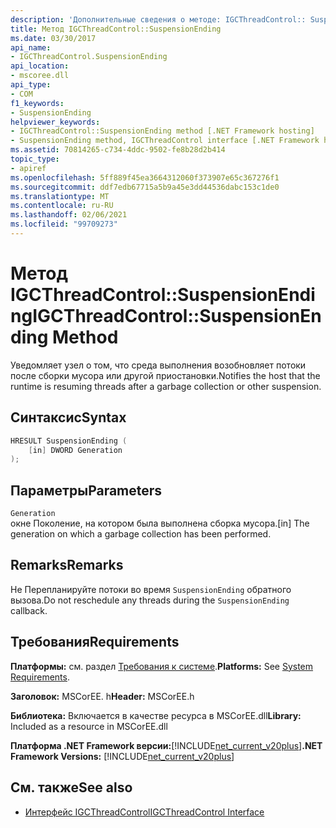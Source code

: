 ```yaml
---
description: 'Дополнительные сведения о методе: IGCThreadControl:: SuspensionEnding'
title: Метод IGCThreadControl::SuspensionEnding
ms.date: 03/30/2017
api_name:
- IGCThreadControl.SuspensionEnding
api_location:
- mscoree.dll
api_type:
- COM
f1_keywords:
- SuspensionEnding
helpviewer_keywords:
- IGCThreadControl::SuspensionEnding method [.NET Framework hosting]
- SuspensionEnding method, IGCThreadControl interface [.NET Framework hosting]
ms.assetid: 70814265-c734-4ddc-9502-fe8b28d2b414
topic_type:
- apiref
ms.openlocfilehash: 5ff889f45ea3664312060f373907e65c367276f1
ms.sourcegitcommit: ddf7edb67715a5b9a45e3dd44536dabc153c1de0
ms.translationtype: MT
ms.contentlocale: ru-RU
ms.lasthandoff: 02/06/2021
ms.locfileid: "99709273"
---
```

# <a name="igcthreadcontrolsuspensionending-method"></a><span data-ttu-id="99bec-103">Метод IGCThreadControl::SuspensionEnding</span><span class="sxs-lookup"><span data-stu-id="99bec-103">IGCThreadControl::SuspensionEnding Method</span></span>

<span data-ttu-id="99bec-104">Уведомляет узел о том, что среда выполнения возобновляет потоки после сборки мусора или другой приостановки.</span><span class="sxs-lookup"><span data-stu-id="99bec-104">Notifies the host that the runtime is resuming threads after a garbage collection or other suspension.</span></span>  
  
## <a name="syntax"></a><span data-ttu-id="99bec-105">Синтаксис</span><span class="sxs-lookup"><span data-stu-id="99bec-105">Syntax</span></span>  
  
```cpp  
HRESULT SuspensionEnding (  
    [in] DWORD Generation  
);  
```  
  
## <a name="parameters"></a><span data-ttu-id="99bec-106">Параметры</span><span class="sxs-lookup"><span data-stu-id="99bec-106">Parameters</span></span>  

 `Generation`  
 <span data-ttu-id="99bec-107">окне Поколение, на котором была выполнена сборка мусора.</span><span class="sxs-lookup"><span data-stu-id="99bec-107">[in] The generation on which a garbage collection has been performed.</span></span>  
  
## <a name="remarks"></a><span data-ttu-id="99bec-108">Remarks</span><span class="sxs-lookup"><span data-stu-id="99bec-108">Remarks</span></span>  

 <span data-ttu-id="99bec-109">Не Перепланируйте потоки во время `SuspensionEnding` обратного вызова.</span><span class="sxs-lookup"><span data-stu-id="99bec-109">Do not reschedule any threads during the `SuspensionEnding` callback.</span></span>  
  
## <a name="requirements"></a><span data-ttu-id="99bec-110">Требования</span><span class="sxs-lookup"><span data-stu-id="99bec-110">Requirements</span></span>  

 <span data-ttu-id="99bec-111">**Платформы:** см. раздел [Требования к системе](../../get-started/system-requirements.md).</span><span class="sxs-lookup"><span data-stu-id="99bec-111">**Platforms:** See [System Requirements](../../get-started/system-requirements.md).</span></span>  
  
 <span data-ttu-id="99bec-112">**Заголовок:** MSCorEE. h</span><span class="sxs-lookup"><span data-stu-id="99bec-112">**Header:** MSCorEE.h</span></span>  
  
 <span data-ttu-id="99bec-113">**Библиотека:** Включается в качестве ресурса в MSCorEE.dll</span><span class="sxs-lookup"><span data-stu-id="99bec-113">**Library:** Included as a resource in MSCorEE.dll</span></span>  
  
 <span data-ttu-id="99bec-114">**Платформа .NET Framework версии:**[!INCLUDE[net_current_v20plus](../../../../includes/net-current-v20plus-md.md)]</span><span class="sxs-lookup"><span data-stu-id="99bec-114">**.NET Framework Versions:** [!INCLUDE[net_current_v20plus](../../../../includes/net-current-v20plus-md.md)]</span></span>  
  
## <a name="see-also"></a><span data-ttu-id="99bec-115">См. также</span><span class="sxs-lookup"><span data-stu-id="99bec-115">See also</span></span>

- [<span data-ttu-id="99bec-116">Интерфейс IGCThreadControl</span><span class="sxs-lookup"><span data-stu-id="99bec-116">IGCThreadControl Interface</span></span>](igcthreadcontrol-interface.md)
